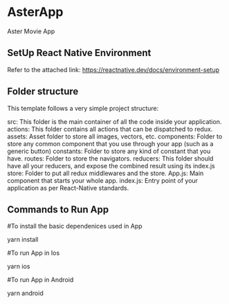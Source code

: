 # AsterApp
Aster Movie App

## SetUp React Native Environment
Refer to the attached link:
https://reactnative.dev/docs/environment-setup

## Folder structure
This template follows a very simple project structure:

src: This folder is the main container of all the code inside your application.
actions: This folder contains all actions that can be dispatched to redux.
assets: Asset folder to store all images, vectors, etc.
components: Folder to store any common component that you use through your app (such as a generic button)
constants: Folder to store any kind of constant that you have.
routes: Folder to store the navigators.
reducers: This folder should have all your reducers, and expose the combined result using its index.js
store: Folder to put all redux middlewares and the store.
App.js: Main component that starts your whole app.
index.js: Entry point of your application as per React-Native standards.

## Commands to Run App

#To install the basic dependenices used in App

yarn install

#To run App in Ios

yarn ios

#To run App in Android

yarn android
